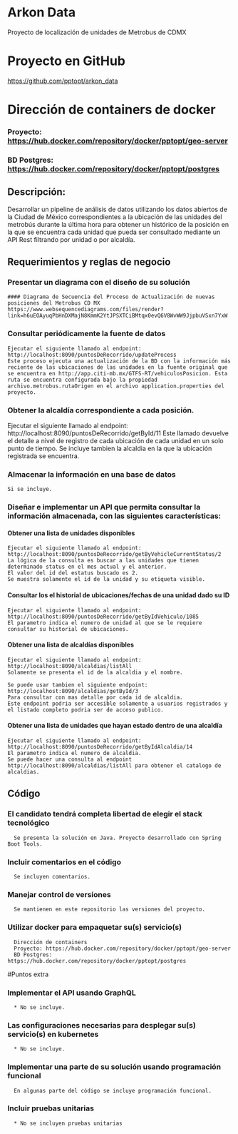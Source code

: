 # Arkon Data
Proyecto de localización de unidades de Metrobus de CDMX

# Proyecto en GitHub
https://github.com/pptopt/arkon_data

# Dirección de containers de docker
### Proyecto: https://hub.docker.com/repository/docker/pptopt/geo-server
### BD Postgres: https://hub.docker.com/repository/docker/pptopt/postgres

## Descripción: 

Desarrollar un pipeline de análisis de datos utilizando los datos abiertos de la Ciudad de México correspondientes a la ubicación de las unidades del metrobús durante la última hora para obtener un histórico de la posición en la que se encuentra cada unidad que pueda ser consultado mediante un API Rest filtrando por unidad o por alcaldía. 

## Requerimientos y reglas de negocio 

### Presentar un diagrama con el diseño de su solución
    #### Diagrama de Secuencia del Proceso de Actualización de nuevas posiciones del Metrobus CD MX
    https://www.websequencediagrams.com/files/render?link=h6uEOAyuqPbHnDXMajN8KmmK2YtJPSXTCiBMtqx0evQ6V8WvWW9JjpbuVSxn7YxW
### Consultar periódicamente la fuente de datos 
    Ejecutar el siguiente llamado al endpoint: http://localhost:8090/puntosDeRecorrido/updateProcess
    Este proceso ejecuta una actualización de la BD con la información más reciente de las ubicaciones de las unidades en la fuente original que se encuentra en http://app.citi-mb.mx/GTFS-RT/vehiculosPosicion. Esta ruta se encuentra configurada bajo la propiedad archivo.metrobus.rutaOrigen en el archivo application.properties del proyecto. 
### Obtener la alcaldía correspondiente a cada posición.
  Ejecutar el siguiente llamado al endpoint: http://localhost:8090/puntosDeRecorrido/getById/11
  Este llamado devuelve el detalle a nivel de registro de cada ubicación de cada unidad en un solo punto de tiempo. Se incluye tambien la alcaldia en la que la ubicación registrada se encuentra. 
### Almacenar la información en una base de datos 
    Si se incluye.
### Diseñar e implementar un API que permita consultar la información almacenada, con las siguientes características: 
  #### Obtener una lista de unidades disponibles
    Ejecutar el siguiente llamado al endpoint: http://localhost:8090/puntosDeRecorrido/getByVehicleCurrentStatus/2
    La lógica de la consulta es buscar a las unidades que tienen determinado status en el mes actual y el anterior.
    El valor del id del estatus buscado es 2.
    Se muestra solamente el id de la unidad y su etiqueta visible.
  #### Consultar los el historial de ubicaciones/fechas de una unidad dado su ID
    Ejecutar el siguiente llamado al endpoint: http://localhost:8090/puntosDeRecorrido/getByIdVehiculo/1085
    El parametro indica el numero de unidad al que se le requiere consultar su historial de ubicaciones.
  #### Obtener una lista de alcaldías disponibles 
    Ejecutar el siguiente llamado al endpoint: http://localhost:8090/alcaldias/listAll
    Solamente se presenta el id de la alcaldia y el nombre.
    
    Se puede usar tambien el siguiente endpoint: http://localhost:8090/alcaldias/getById/3
    Para consultar con mas detalle por cada id de alcaldia.
    Este endpoint podria ser accesible solamente a usuarios registrados y el listado completo podria ser de acceso publico.
  
  #### Obtener una lista de unidades que hayan estado dentro de una alcaldía 
    Ejecutar el siguiente llamado al endpoint: http://localhost:8090/puntosDeRecorrido/getByIdAlcaldia/14
    El parametro indica el numero de alcaldia.
    Se puede hacer una consulta al endpoint http://localhost:8090/alcaldias/listAll para obtener el catalogo de alcaldias. 

## Código 
  ### El candidato tendrá completa libertad de elegir el stack tecnológico 
      Se presenta la solución en Java. Proyecto desarrollado con Spring Boot Tools.
  ### Incluir comentarios en el código 
      Se incluyen comentarios.
  ### Manejar control de versiones
      Se mantienen en este repositorio las versiones del proyecto.
  ### Utilizar docker para empaquetar su(s) servicio(s) 
      Dirección de containers
      Proyecto: https://hub.docker.com/repository/docker/pptopt/geo-server
      BD Postgres: https://hub.docker.com/repository/docker/pptopt/postgres

#Puntos extra 
  ### Implementar el API usando GraphQL 
      * No se incluye.
  ### Las configuraciones necesarias para desplegar su(s) servicio(s) en kubernetes 
      * No se incluye.
  ### Implementar una parte de su solución usando programación funcional
      En algunas parte del código se incluye programación funcional.
  ### Incluir pruebas unitarias
      * No se incluyen pruebas unitarias
  
